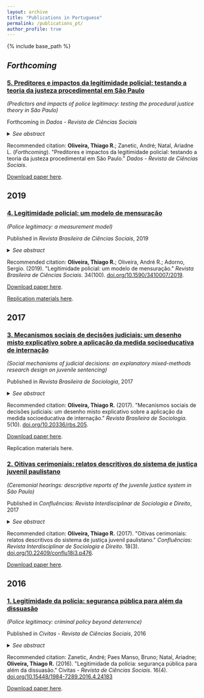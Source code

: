 ```yaml
---
layout: archive
title: "Publications in Portuguese"
permalink: /publications_pt/
author_profile: true
---
```


{% include base_path %}


## *Forthcoming*

### [5. Preditores e impactos da legitimidade policial: testando a teoria da justeza procedimental em São Paulo](http://oliveirathiago.github.io/files/paper_dados2019.pdf)

*(Predictors and impacts of police legitimacy: testing the procedural justice theory in São Paulo)* 

Forthcoming in *Dados - Revista de Ciências Sociais*

<details>
<summary><i>See abstract</i></summary>
<b>Abstract</b>: This paper provides an empirical assessment of predictors and impacts of public judgements about police legitimacy in São Paulo. We tested Tyler's process-based self-regulation model in the Brazilian context drawing on data from a representative survey of adults living in São Paulo in 2015. Our analytic strategy involved structural equation modelling to assess the mediating role of judgements about police legitimacy in a path from trust in procedural justice to public compliance with the law. Results indicate some complexity in the measurement of one's normative duty to obey the police. Based on content analysis of open-ended responses regarding reasons (not) to obey the police, we suggest four groups of respondents: moral duty to obey, disobedient protest, coercive obligation, and authority rejection. Such categories were incorporated in the model. The two former categories, which are composed by respondents who recognise the legitimacy of the authority, are associated with perceived police fairness and predict compliant behaviour, whereas the other two categories do not. Implications for policing policy in Brazil are discussed.

</details>

Recommended citation: **Oliveira, Thiago R.**; Zanetic, André; Natal, Ariadne L. (*Forthcoming*). "Preditores e impactos da legitimidade policial: testando a teoria da justeza procedimental em São Paulo." *Dados - Revista de Ciências Sociais*.

[Download paper here](http://oliveirathiago.github.io/files/paper_2019dados.pdf).


## 2019

### [4. Legitimidade policial: um modelo de mensuração](http://oliveirathiago.github.io/files/paper_2019rbcs.pdf)

*(Police legitimacy: a measurement model)*

Published in *Revista Brasileira de Ciências Sociais*, 2019 

<details>
<summary><i>See abstract</i></summary>
<b>Abstract</b>: The purpose of this paper is to develop a measurement model of the sentiments of police legitimacy among São Paulo citizens. National survey-based research on public attitudes towards the legal authorities commonly adopts an operationalist approach, ignoring the gap between concepts and survey questions. We contribute substantively to this research field by developing a measurement model of police legitimacy, which is conceptually defined as a normatively grounded duty to obey the police and a moral alignment with the police. Using data from a representative survey of eight regions of the city of São Paulo in 2017, we performed a second-order confirmatory factor analysis. Subsequentely, we estimated a structural equation model centered on the legitimacy construct so as to validate the measure. Policy implications of both the concept and the measurement of police legitimacy are discussed.
  
</details>

Recommended citation: **Oliveira, Thiago R.**; Oliveira, André R.; Adorno, Sergio. (2019). "Legitimidade policial: um modelo de mensuração." *Revista Brasileira de Ciências Sociais*. 34(100). [doi.org/10.1590/3410007/2019](http://dx.doi.org/10.1590/3410007/2019).

[Download paper here](http://oliveirathiago.github.io/files/paper_2019rbcs.pdf).

[Replication materials here](https://github.com/oliveirathiago/RBCS_legitimidade_mensuracao).


## 2017

### [3. Mecanismos sociais de decisões judiciais: um desenho misto explicativo sobre a aplicação da medida socioeducativa de internação](http://oliveirathiago.github.io/files/paper_2017rbs.pdf)

*(Social mechanisms of judicial decisions: an explanatory mixed-methods research design on juvenile sentencing)*

Published in *Revista Brasileira de Sociologia*, 2017 

<details>
<summary><i>See abstract</i></summary>
<b>Abstract</b>: This paper discusses the social mechanisms of judicial decisions. The purpose is to explain the decision-making process that culminates in the application of the confinement disposition in the juvenile justice field. The research consisted of an explanatory mixed-methods design. At first, the existing hypotheses were tested with a representative sample of adolescents who went through the courts between 1990 and 2006. Subsequently a juvenile justice courtroom was visited. The results indicate that the standard mechanism of juvenile justice involves decisions taken from police reports, creating a proportionality between the severity of the infraction and the severity of the measure applied; and that there are situations in which the definition of the situation is broken, causing operators to take lenient measures for young, white, non-drug users who study or work.
  
</details>

Recommended citation: **Oliveira, Thiago R.** (2017). "Mecanismos sociais de decisões judiciais: um desenho misto explicativo sobre a aplicação da medida socioeducativa de internação." *Revista Brasileira de Sociologia*. 5(10). [doi.org/10.20336/rbs.205](http://doi.org/10.20336/rbs.205).

[Download paper here](http://oliveirathiago.github.io/files/paper_2017rbs.pdf). 

Replication materials here.


### [2. Oitivas cerimoniais: relatos descritivos do sistema de justiça juvenil paulistano](http://oliveirathiago.github.io/files/paper_2017confluencias.pdf)

*(Ceremonial hearings: descriptive reports of the juvenile justice system in São Paulo)*

Published in *Confluências: Revista Interdisciplinar de Sociologia e Direito*, 2017 

<details>
<summary><i>See abstract</i></summary>
<b>Abstract</b>: This paper summarises some results of a qualitative research conducted at the São Paulo courthouse for young offenders, with a particular focus on defendants’ hearings with public prosecutors.
  
</details>

Recommended citation: **Oliveira, Thiago R.** (2017). "Oitivas cerimoniais: relatos descritivos do sistema de justiça juvenil paulistano." *Confluências: Revista Interdisciplinar de Sociologia e Direito*. 18(3). [doi.org/10.22409/conflu18i3.p476](http://www.periodicos.uff.br/confluencias/article/view/34522).

[Download paper here](http://oliveirathiago.github.io/files/paper_2017confluencias.pdf). 


## 2016

### [1. Legitimidade da polícia: segurança pública para além da dissuasão](http://oliveirathiago.github.io/files/paper_2016civitas.pdf)

*(Police legitimacy: criminal policy beyond deterrence)*

Published in *Civitas - Revista de Ciências Sociais*, 2016 

<details>
<summary><i>See abstract</i></summary>
<b>Abstract</b>: Criminal policies in Brazil are premised by the deterrence theory model, which is based on measures such as heavy-handed policing, the growth of social control and surveillance mechanisms, and the increasing number of arrests by police officers. International literature, however, has demonstrated how a police organisation which targets normative instead of instrumental compliance is more effective and less expensive. This paper aims at discussing the theoretical relevance of legitimacy and procedural justice theory for the current debate on police reform in Brazil. It also aims at pointing how the lack of studies concerning the effects of criminal policies implemented in this country have allowed deterrence-based strategies to prosper despite the doubtful results on criminal behaviour control. We indicate how this research agenda might contribute to the discussion on police reform in Brazil and in Latin America.
  
</details>

Recommended citation: Zanetic, André; Paes Manso, Bruno; Natal, Ariadne; **Oliveira, Thiago R.** (2016). "Legitimidade da polícia: segurança pública para além da dissuasão." Civitas - *Revista de Ciências Sociais*. 16(4). [doi.org/10.15448/1984-7289.2016.4.24183](http://revistaseletronicas.pucrs.br/ojs/index.php/civitas/article/view/24183)

[Download paper here](http://oliveirathiago.github.io/files/paper_2016civitas.pdf). 
